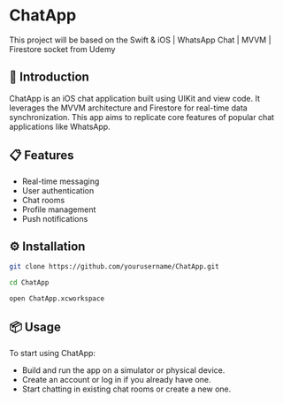 # ChatApp
This project will be based on the Swift & iOS | WhatsApp Chat | MVVM | Firestore socket from Udemy

## 📄 Introduction
ChatApp is an iOS chat application built using UIKit and view code. It leverages the MVVM architecture and Firestore for real-time data synchronization. This app aims to replicate core features of popular chat applications like WhatsApp.

## 📋 Features
- Real-time messaging
- User authentication
- Chat rooms
- Profile management
- Push notifications

## ⚙ Installation

```bash
git clone https://github.com/yourusername/ChatApp.git
```

```bash
cd ChatApp
```

```bash
open ChatApp.xcworkspace
```

## 📦 Usage
To start using ChatApp:

- Build and run the app on a simulator or physical device.
- Create an account or log in if you already have one.
- Start chatting in existing chat rooms or create a new one.




